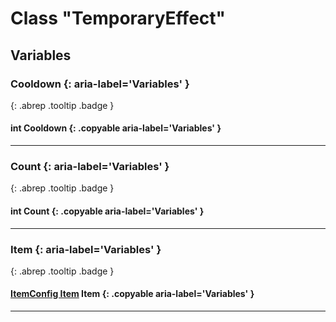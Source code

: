 # Class "TemporaryEffect"
## Variables
### Cooldown {: aria-label='Variables' }
[ ](#){: .abrep .tooltip .badge }
#### int Cooldown  {: .copyable aria-label='Variables' }

___ 
### Count {: aria-label='Variables' }
[ ](#){: .abrep .tooltip .badge }
#### int Count  {: .copyable aria-label='Variables' }

___ 
### Item {: aria-label='Variables' }
[ ](#){: .abrep .tooltip .badge }
#### [ItemConfig Item](ItemConfig_Item.html) Item {: .copyable aria-label='Variables' }

___ 
